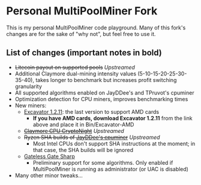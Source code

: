 # Personal MultiPoolMiner Fork

This is my personal MultiPoolMiner code playground. Many of this fork's changes are for the sake of "why not", but feel free to use it.

## List of changes (important notes in bold)

* ~~Litecoin payout on supported pools~~ *Upstreamed*
* Additional Claymore dual-mining intensity values (5-10-15-20-25-30-35-40), takes longer to benchmark but increases profit switching granularity
* All supported algorithms enabled on JayDDee's and TPruvot's cpuminer
* Optimization detection for CPU miners, improves benchmarking times
* New miners:
  * [Excavator 1.2.11](https://github.com/nicehash/excavator/releases/tag/v1.2.11a): the last version to support AMD cards
    * **If you have AMD cards, download Excavator 1.2.11** from the link above and place it in Bin/Excavator-AMD
  * ~~[Claymore CPU CryptoNight](https://bitcointalk.org/index.php?topic=647251.0)~~ *Upstreamed*
  * ~~Ryzen SHA builds of [JayDDee's cpuminer](https://github.com/JayDDee/cpuminer-opt)~~ *Upstreamed*
    * Most Intel CPUs don't support SHA instructions at the moment; in that case, the SHA builds will be ignored
  * [Gateless Gate Sharp](https://github.com/zawawawa/GatelessGateSharp)
    * Preliminary support for some algorithms. Only enabled if MultiPoolMiner is running as administrator (or UAC is disabled)
* Many other minor tweaks...
